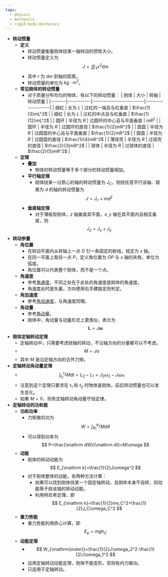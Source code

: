 ```yaml
---
tags:
  - physics
  - mechanics
  - rigid-body-mechanics
---
```

- **转动惯量**
	- **定义** <span id="essly2"></span>
		- 转动惯量衡量刚体绕某一轴转动的惯性大小。
		- 转动惯量定义为
		  $$
		  J=\iiint_V r^2\mathrm dm
		  $$
		- 其中 $r$ 为 $\mathrm dm$ 到轴的距离。
		- 转动惯量的单位为 $\mathrm{kg\cdot m^2}$。
	- **常见刚体的转动惯量**
		- 对于质量分布均匀的物体，有以下的转动惯量：
		  | 刚体   | 大小       | 转轴                     | 转动惯量           |
		  |:-------|:-----------|:-------------------------|:-------------------|
		  | 细杠   | 长为 $L$   | 过杠的一端且与杠垂直     | $\frac{1}{3}mL^2$  |
		  | 细杠   | 长为 $L$   | 过杠的中点且与杠垂直     | $\frac{1}{12}mL^2$ |
		  | 圆环   | 半径为 $R$ | 过圆环的中心且与平面垂直 | $mR^2$             |
		  | 圆环   | 半径为 $R$ | 过圆环的直径             | $\frac{1}{2}mR^2$  |
		  | 圆盘   | 半径为 $R$ | 过圆盘的中心且与平面垂直 | $\frac{1}{2}mR^2$  |
		  | 圆盘   | 半径为 $R$ | 过圆盘的直径             | $\frac{1}{4}mR^2$  |
		  | 薄球壳 | 半径为 $R$ | 过球壳的直径             | $\frac{2}{3}mR^2$  |
		  | 球体   | 半径为 $R$ | 过球体的直径             | $\frac{2}{5}mR^2$  |
	- **定理**
		- **叠加**
			- 物体的转动惯量等于多个部分的转动惯量相加。
		- **平行轴定理**
			- 刚体绕某一过质心的轴的转动惯量为 $J_C$，则绕任意平行该轴、距离为 $d$ 的轴的转动惯量为
			  $$
			  J=J_c+md^2
			  $$
		- **垂直轴定理**
			- 对于薄板型刚体，$z$ 轴垂直其平面，$x,y$ 轴在其平面内且相互垂直，则
			  $$
			  J_z=J_x+J_y
			  $$
- **转动参量**
	- **角位置**
		- 在转动平面内从转轴上一点 $O$ 引一条固定的射线，规定为 $x$ 轴。
		- 在同一平面上取另一点 $P$，定义角位置为 $OP$ 与 $x$ 轴的夹角，单位为弧度。
		- 角位置可以代表整个刚体，而不是一个点。
	- **角速度**
		- 参考[角速度](质点运动学#^i9fcjq)，不同之处在于此处的角速度是刚体的角速度。
		- 角速度此时是矢量，方向使用右手螺旋定则判定。
	- **角加速度**
		- 参考[角加速度](质点运动学#^8npyim)，与角速度同理。
	- **角动量**
		- 参考[角动量](动量和角动量#^ngvw7q)。
		- 刚体中，角动量与动量形式上更类似，表示为
		  $$
		  \boldsymbol L=J\boldsymbol\omega
		  $$
- **刚体定轴转动定理**
	- 定轴转动中，只需要考虑绕轴的转动，不沿轴方向的分量都可以不考虑。
	- $$
	  M=J\alpha
	  $$
	- 其中 $M$ 是沿定轴方向的合外力矩。
- **定轴转动角动量定理**
	- $$
	  \int_{t_1}^{t_2}M\mathrm dt=L_2-L_1=J_2\omega_2-J_1\omega_1
	  $$
	- 注意到这个定理只要求在 $t_1$ 和 $t_2$ 时物体是刚体，前后转动惯量也可以发生变化。
	- 如果 $M=0$，则有定轴转动角动量守恒定律。
- **定轴转动的功和能**
	- **功和功率**
		- 力矩做的功为
		  $$
		  W=\int_{\theta_1}^{\theta_2}M\mathrm d\theta
		  $$
		- 可以得到功率为
		  $$
		  P=\frac{\mathrm dW}{\mathrm dt}=M\omega
		  $$
	- **动能**
		- 刚体的转动动能为
		  $$
		  E_{\mathrm k}=\frac{1}{2}J\omega^2
		  $$
		- 对于刚体整体的动能，有两种方法计算：
			- 如果可以找到刚体绕某一个固定轴转动，且刚体本身不自转，则动能等于绕该轴的转动动能。
			- 利用柯尼希定理，即
			  $$
			  E_{\mathrm k}=\frac{1}{2}mv_C^2+\frac{1}{2}J_C\omega_C^2
			  $$
	- **重力势能**
		- 重力势能利用质心计算，即
		  $$
		  E_{\mathrm p}=mgh_C
		  $$
	- **动能定理**
		- $$
		  W_{\mathrm{outer}}=\frac{1}{2}J\omega_2^2-\frac{1}{2}J\omega_1^2
		  $$
		- 运用定轴转动动能定理，刚体不能变形，否则有内力做功。
		- 只适用于定轴转动。
